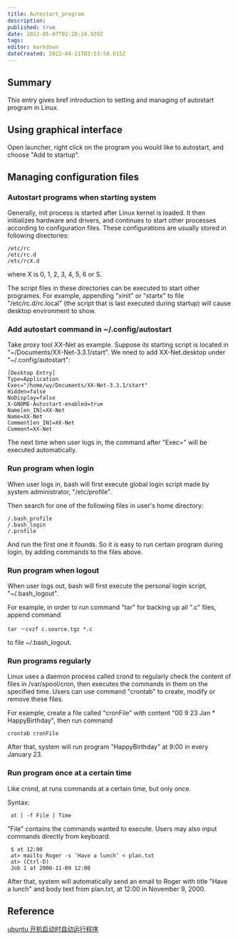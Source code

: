 ```yaml
---
title: Autostart_program
description: 
published: true
date: 2022-05-07T02:28:24.939Z
tags: 
editor: markdown
dateCreated: 2022-04-21T03:53:58.615Z
---
```


## Summary

This entry gives bref introduction to setting and managing of autostart program in Linux.

## Using graphical interface

Open launcher, right click on the program you would like to autostart, and choose "Add to startup".

## Managing configuration files

### Autostart programs when starting system

Generally, init process is started after Linux kernel is loaded. It then initializes hardware and drivers, and continues to start other processes according to configuration files. These configurations are usually stored in following directories:

    /etc/rc
    /etc/rc.d
    /etc/rcX.d

where X is 0, 1, 2, 3, 4, 5, 6 or S.

The script files in these directories can be executed to start other programes. For example, appending "xinit" or "startx" to file "/etc/rc.d/rc.local" (the script that is last executed during startup) will cause desktop environment to show.

### Add autostart command in ~/.config/autostart

Take proxy tool XX-Net as example. Suppose its starting script is located in "~/Documents/XX-Net-3.3.1/start". We nned to add XX-Net.desktop under "~/.config/autostart":

```
[Desktop Entry]
Type=Application
Exec="/home/wy/Documents/XX-Net-3.3.1/start"
Hidden=false
NoDisplay=false
X-GNOME-Autostart-enabled=true
Name[en_IN]=XX-Net
Name=XX-Net
Comment[en_IN]=XX-Net
Comment=XX-Net
```

The next time when user logs in, the command after  "Exec=" will be executed automatically.


### Run program when login

When user logs in, bash will first execute global login script made by system administrator, "/etc/profile".

Then search for one of the following files in user's home directory:

    /.bash_profile
    /.bash_login
    /.profile

And run the first one it founds. So it is easy to run certain program during login, by adding commands to the files above.

### Run program when logout

When user logs out, bash will first execute the personal login script, "~/.bash_logout".

For example, in order to run command "tar" for backing up all ".c" files, append command

    tar －cvzf c.source.tgz *.c

to file ~/.bash_logout.

### Run programs regularly

Linux uses a daemon process called crond to regularly check the content of files in /var/spool/cron, then executes the commands in them on the specified time. Users can use command "crontab" to create, modify or remove these files.

For example, create a file called "cronFile" with content "00 9 23 Jan * HappyBirthday", then run command

    crontab cronFile

After that, system will run program "HappyBirthday" at 9:00 in every January 23.

### Run program once at a certain time

Like crond, at runs commands at a certain time, but only once.

Syntax:

     at [ -f File ] Time

"File" contains the commands wanted to execute. Users may also input commands directly from keyboard:

     $ at 12:00
     at> mailto Roger -s ″Have a lunch″ < plan.txt
     at> (Ctrl-D)
     Job 1 at 2000-11-09 12:00

After that, system will automatically send an email to Roger with title "Have a lunch" and body text from plan.txt, at 12:00 in November 9, 2000.

## Reference

[ubuntu 开机启动时自动运行程序](http://m.oschina.net/blog/38766)